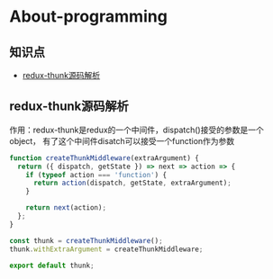 # About-programming
## 知识点

- [redux-thunk源码解析](#redux-thunk源码解析)


## redux-thunk源码解析 

作用：redux-thunk是redux的一个中间件，dispatch()接受的参数是一个object， 有了这个中间件disatch可以接受一个function作为参数

```js
function createThunkMiddleware(extraArgument) {
  return ({ dispatch, getState }) => next => action => {
    if (typeof action === 'function') {
      return action(dispatch, getState, extraArgument);
    }

    return next(action);
  };
}

const thunk = createThunkMiddleware();
thunk.withExtraArgument = createThunkMiddleware;

export default thunk;
```


